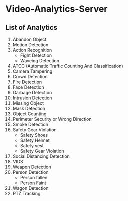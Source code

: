 # Video-Analytics-Server

## List of Analytics
1. Abandon Object
2. Motion Detection
3. Action Recognition
   * Fight Detection
   * Waveing Detection
4. ATCC (Automatic Traffic Counting And Classification)
5. Camera Tampering
6. Crowd Detection
7. Fire Detection
8. Face Detection
9. Garbage Detection
10. Intrusion Detection
11. Missing Object
12. Mask Detection
13. Object Counting
14. Perimeter Security or Wrong Direction
15. Smoke Detection
16. Safety Gear Violation
    * Safety Shoes
    * Safety Helmet
    * Safety vest
    * Safety Gear Violation
17. Social Distancing Detection
18. VIDS
19. Weapon Detection
20. Person Detection
    * Person fallen
    * Person Faint
21. Wagon Detection
22. PTZ Tracking

